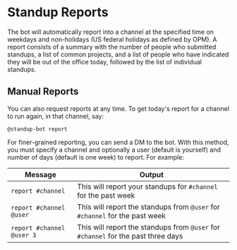 # Standup Reports

The bot will automatically report into a channel at the specified time on weekdays and non-holidays (US federal holidays as defined by OPM).  A report consists of a summary with the number of people who submitted standups, a list of common projects, and a list of people who have indicated they will be out of the office today, followed by the list of individual standups.

## Manual Reports

You can also request reports at any time.  To get today's report for a channel to run again, in that channel, say:

`@standup-bot report`

For finer-grained reporting, you can send a DM to the bot.  With this method, you must specify a channel and optionally a user (default is yourself) and number of days (default is one week) to report.  For example:

Message                   | Output
------------------------- | ---------------------------------------------------------------------------------
`report #channel`         | This will report your standups for `#channel` for the past week
`report #channel @user`   | This will report the standups from `@user` for `#channel` for the past week
`report #channel @user 3` | This will report the standups from `@user` for `#channel` for the past three days
